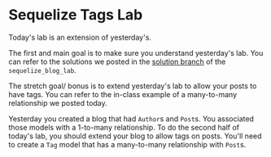 Sequelize Tags Lab
==================

Today's lab is an extension of yesterday's.

The first and main goal is to make sure you understand yesterday's lab.
You can refer to the solutions we posted in the
[solution branch](https://github.com/wdi-sf-fall/sequelize_blog_lab/tree/solution)
of the `sequelize_blog_lab`.

The stretch goal/ bonus is to extend yesterday's lab to allow your
posts to have tags. You can refer to the in-class example of a
many-to-many relationship we posted today.

Yesterday you created a blog that had `Author`s and `Post`s. You
associated those models with a 1-to-many relationship. To do the
second half of today's lab, you should extend your blog to allow tags
on posts.  You'll need to create a `Tag` model that has a many-to-many
relationship with `Post`s.











